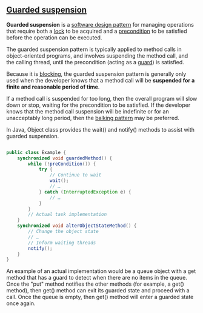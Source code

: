 [Guarded suspension](https://en.wikipedia.org/wiki/Guarded_suspension)
-----------------

**Guarded suspension** is a [software design pattern](https://en.wikipedia.org/wiki/Design_pattern_(computer_science)) for managing operations that require both a [lock](https://en.wikipedia.org/wiki/Lock_(computer_science)) to be acquired and a [precondition](https://en.wikipedia.org/wiki/Precondition) to be satisfied before the operation can be executed.

The guarded suspension pattern is typically applied to method calls in object-oriented programs, and involves suspending the method call, and the calling thread, until the precondition (acting as a [guard](https://en.wikipedia.org/wiki/Guard_(computing))) is satisfied.

Because it is [blocking](https://en.wikipedia.org/wiki/Blocking_(computing)), the guarded suspension pattern is generally only used when the developer knows that a method call will be **suspended for a finite and reasonable period of time**. 

If a method call is suspended for too long, then the overall program will slow down or stop, waiting for the precondition to be satisfied. If the developer knows that the method call suspension will be indefinite or for an unacceptably long period, then the [balking pattern](https://en.wikipedia.org/wiki/Balking_pattern) may be preferred.

In Java, Object class provides the wait() and notify() methods to assist with guarded suspension.

```java

public class Example {
    synchronized void guardedMethod() {
        while (!preCondition()) {
            try {
                // Continue to wait
                wait();
                // …
            } catch (InterruptedException e) {
                // …
            }
        }
        // Actual task implementation
    }
    synchronized void alterObjectStateMethod() {
        // Change the object state
        // …
        // Inform waiting threads
        notify();
    }
}

```

An example of an actual implementation would be a queue object with a get method that has a guard to detect when there are no items in the queue. Once the "put" method notifies the other methods (for example, a get() method), then get() method can exit its guarded state and proceed with a call. Once the queue is empty, then get() method will enter a guarded state once again.
